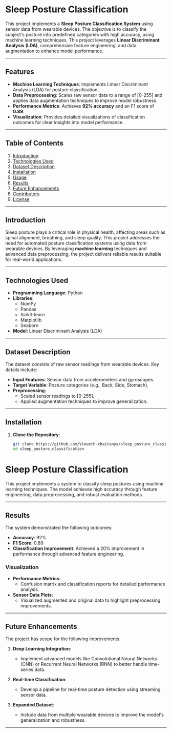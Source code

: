 # Sleep Posture Classification

This project implements a **Sleep Posture Classification System** using sensor data from wearable devices. The objective is to classify the subject's posture into predefined categories with high accuracy, using machine learning techniques. This project leverages **Linear Discriminant Analysis (LDA)**, comprehensive feature engineering, and data augmentation to enhance model performance.

---

## Features
- **Machine Learning Techniques**: Implements Linear Discriminant Analysis (LDA) for posture classification.
- **Data Preprocessing**: Scales raw sensor data to a range of [0-255] and applies data augmentation techniques to improve model robustness.
- **Performance Metrics**: Achieves **92% accuracy** and an F1 score of **0.89**.
- **Visualization**: Provides detailed visualizations of classification outcomes for clear insights into model performance.

---

## Table of Contents
1. [Introduction](#introduction)
2. [Technologies Used](#technologies-used)
3. [Dataset Description](#dataset-description)
4. [Installation](#installation)
5. [Usage](#usage)
6. [Results](#results)
7. [Future Enhancements](#future-enhancements)
8. [Contributors](#contributors)
9. [License](#license)

---

## Introduction
Sleep posture plays a critical role in physical health, affecting areas such as spinal alignment, breathing, and sleep quality. This project addresses the need for automated posture classification systems using data from wearable devices. By leveraging **machine learning** techniques and advanced data preprocessing, the project delivers reliable results suitable for real-world applications.

---

## Technologies Used
- **Programming Language**: Python
- **Libraries**:
  - NumPy
  - Pandas
  - Scikit-learn
  - Matplotlib
  - Seaborn
- **Model**: Linear Discriminant Analysis (LDA)

---

## Dataset Description
The dataset consists of raw sensor readings from wearable devices. Key details include:
- **Input Features**: Sensor data from accelerometers and gyroscopes.
- **Target Variable**: Posture categories (e.g., Back, Side, Stomach).
- **Preprocessing**:
  - Scaled sensor readings to [0-255].
  - Applied augmentation techniques to improve generalization.

---

## Installation

1. **Clone the Repository**:
   ```bash
   git clone https://github.com/Vineeth-chaitanya/sleep_posture_classification.git
   cd sleep_posture_classification


# Sleep Posture Classification

This project implements a system to classify sleep postures using machine learning techniques. The model achieves high accuracy through feature engineering, data preprocessing, and robust evaluation methods.

---

## Results

The system demonstrated the following outcomes:

- **Accuracy**: 92%
- **F1 Score**: 0.89
- **Classification Improvement**: Achieved a 20% improvement in performance through advanced feature engineering.

### Visualization

- **Performance Metrics**:
  - Confusion matrix and classification reports for detailed performance analysis.
- **Sensor Data Plots**:
  - Visualized augmented and original data to highlight preprocessing improvements.

---

## Future Enhancements

The project has scope for the following improvements:

1. **Deep Learning Integration**:
   - Implement advanced models like Convolutional Neural Networks (CNN) or Recurrent Neural Networks (RNN) to better handle time-series data.

2. **Real-time Classification**:
   - Develop a pipeline for real-time posture detection using streaming sensor data.

3. **Expanded Dataset**:
   - Include data from multiple wearable devices to improve the model's generalization and robustness.

---



